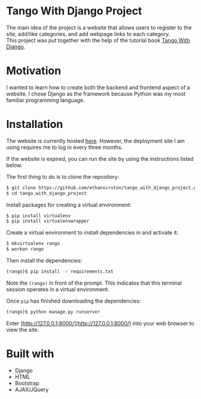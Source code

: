 # Tango With Django Project
The main idea of the project is a website that allows users to register to the site, add/like categories, and add webpage links to each category.  
This project was put together with the help of the tutorial book [Tango With Django](https://www.tangowithdjango.com/).

# Motivation
I wanted to learn how to create both the backend and frontend aspect of a website. I chose Django as the framework because Python was my most familiar programming language.

# Installation
The website is currently hosted [here](https::/ethanscruton.pythonanywhere.com). However, the deployment site I am using requires me to log in every three months.  

If the website is expired, you can run the site by using the instructions listed below.  

The first thing to do is to clone the repository:

```sh
$ git clone https://github.com/ethanscruton/tango_with_django_project.git
$ cd tango_with_django_project
```

Install packages for creating a virtual environment:
```sh
$ pip install virtualenv
$ pip install virtualenvwrapper
```

Create a virtual environment to install dependencies in and activate it:
```sh
$ mkvirtualenv rango
$ workon rango
```

Then install the dependencies:

```sh
(rango)$ pip install -r requirements.txt
```
Note the `(rango)` in front of the prompt. This indicates that this terminal
session operates in a virtual environment.

Once `pip` has finished downloading the dependencies:
```sh
(rango)$ python manage.py runserver
```

Enter [http://127.0.0.1:8000/](http://127.0.0.1:8000/) into your web browser to view the site.

# Built with
* Django
* HTML
* Bootstrap
* AJAX/JQuery
